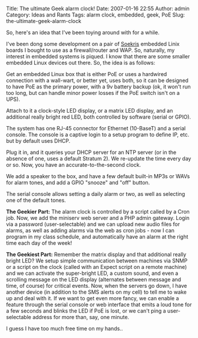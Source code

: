 Title: The ultimate Geek alarm clock!
Date: 2007-01-16 22:55
Author: admin
Category: Ideas and Rants
Tags: alarm clock, embedded, geek, PoE
Slug: the-ultimate-geek-alarm-clock

So, here's an idea that I've been toying around with for a while.

I've been dong some development on a pair of
[Soekris](http://www.soekris.com) embedded Linix boards I bought to use
as a firewall/router and WAP. So, naturally, my interest in embedded
systems is piqued. I know that there are some smaller embedded Linux
devices out there. So, the idea is as follows:

Get an embedded Linux box that is either PoE or uses a hardwired
connection with a wall-wart, or better yet, uses both, so it can be
designed to have PoE as the primary power, with a 9v battery backup (ok,
it won't run too long, but can handle minor power losses if the PoE
switch isn't on a UPS).

Attach to it a clock-style LED display, or a matrix LED display, and an
additional really bright red LED, both controlled by software (serial or
GPIO).

The system has one RJ-45 connector for Ethernet (10-BaseT) and a serial
console. The console is a captive login to a setup program to define IP,
etc. but by default uses DHCP.

Plug it in, and it queries your DHCP server for an NTP server (or in the
absence of one, uses a default Stratum 2). We re-update the time every
day or so. Now, you have an accurate-to-the-second clock.

We add a speaker to the box, and have a few default built-in MP3s or
WAVs for alarm tones, and add a GPIO "snooze" and "off" button.

The serial console allows setting a daily alarm or two, as well as
selecting one of the default tones.

**The Geekier Part:**
The alarm clock is controlled by a script called by a Cron job. Now, we
add the miniserv web server and a PHP admin gateway. Login via a
password (user-selectable) and we can upload new audio files for alarms,
as well as adding alarms via the web as cron jobs - now I can program in
my class schedule, and automatically have an alarm at the right time
each day of the week!

**The Geekiest Part:**
Remember the matrix display and that additional really bright LED? We
setup simple communication between machines via SNMP or a script on the
clock (called with an Expect script on a remote machine) and we can
activate the super-bright LED, a custom sound, and even a scrolling
message on the LED display (alternates between message and time, of
course) for critical events. Now, when the servers go down, I have
another device (in addition to the SMS alerts on my cell) to tell me to
wake up and deal with it. If we want to get even more fancy, we can
enable a feature through the serial console or web interface that emits
a loud tone for a few seconds and blinks the LED if PoE is lost, or we
can't ping a user-selectable address for more than, say, one minute.

I guess I have too much free time on my hands..
